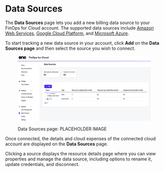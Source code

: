 # Data Sources

The **Data Sources** page lets you add a new billing data source to your FinOps for Cloud account. The supported data sources include [Amazon Web Services](amazon-web-services/), [Google Cloud Platform](google-cloud-platform.md), and [Microsoft Azure](microsoft-azure.md).&#x20;

To start tracking a new data source in your account, click **Add** on the **Data Sources page** and then select the source you wish to connect.&#x20;

<figure><img src="../../../.gitbook/assets/finOps_data_source.png" alt=""><figcaption><p>Data Sources page: PLACEHOLDER IMAGE</p></figcaption></figure>

Once connected, the details and cloud expenses of the connected cloud account are displayed on the **Data Sources** page.&#x20;

Clicking a source displays the resource details page where you can view properties and manage the data source, including options to rename it, update credentials, and disconnect.
